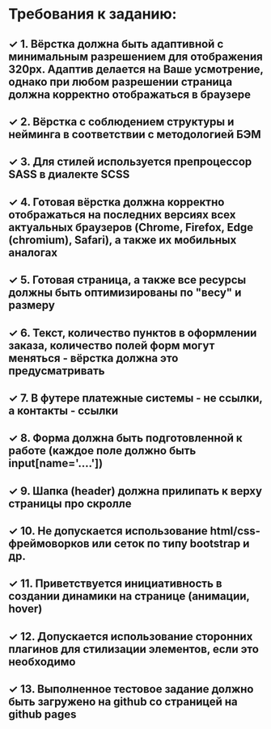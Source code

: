 # Требования к заданию:
## ✓ 1. Вёрстка должна быть адаптивной с минимальным разрешением для отображения 320px. Адаптив делается на Ваше усмотрение, однако при любом разрешении страница должна корректно отображаться в браузере

## ✓ 2. Вёрстка с соблюдением структуры и нейминга в соответствии с методологией БЭМ

## ✓ 3. Для стилей используется препроцессор SASS в диалекте SCSS

## ✓ 4. Готовая вёрстка должна корректно отображаться на последних версиях всех актуальных браузеров (Chrome, Firefox, Edge (chromium), Safari), а также их мобильных аналогах

## ✓ 5. Готовая страница, а также все ресурсы должны быть оптимизированы по "весу" и размеру

## ✓ 6. Текст, количество пунктов в оформлении заказа, количество полей форм могут меняться - вёрстка должна это предусматривать

## ✓ 7. В футере платежные системы - не ссылки, а контакты - ссылки

## ✓ 8. Форма должна быть подготовленной к работе (каждое поле должно быть input[name='....'])

## ✓ 9. Шапка (header) должна прилипать к верху страницы про скролле

## ✓ 10. Не допускается использование html/css-фреймоворков или сеток по типу bootstrap и др.

## ✓ 11. Приветствуется инициативность в создании динамики на странице (анимации, hover)

## ✓ 12. Допускается использование сторонних плагинов для стилизации элементов, если это необходимо

## ✓ 13. Выполненное тестовое задание должно быть загружено на github со страницей на github pages